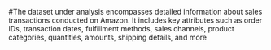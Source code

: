 #The dataset under analysis encompasses detailed information about sales transactions
conducted on Amazon. It includes key attributes such as order IDs, transaction dates,
fulfillment methods, sales channels, product categories, quantities, amounts, shipping
details, and more
